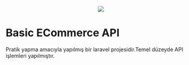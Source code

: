 <p align="center"><img src="https://laravel.com/assets/img/components/logo-laravel.svg"></p>
<h1>Basic ECommerce API</h1>
<p>Pratik yapma amacıyla yapılmış bir laravel projesidir.Temel düzeyde API işlemleri yapılmıştır.</p>
